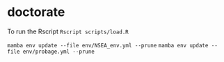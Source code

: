 # doctorate

To run the Rscript
`Rscript scripts/load.R `

`mamba env update --file env/NSEA_env.yml --prune`
`mamba env update --file env/probage.yml --prune`
